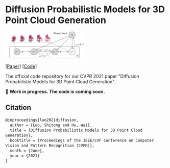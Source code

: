 # Diffusion Probabilistic Models for 3D Point Cloud Generation
<img src="teaser.png" alt="teaser" width="50%" />

[[Paper](https://arxiv.org/abs/2103.01458)] [[Code](https://github.com/luost26/diffusion-point-cloud)]

The official code repository for our CVPR 2021 paper "Diffusion Probabilistic Models for 3D Point Cloud Generation".

🚧 **Work in progress. The code is coming soon.**

## Citation

```
@inproceedings{luo2021diffusion,
  author = {Luo, Shitong and Hu, Wei},
  title = {Diffusion Probabilistic Models for 3D Point Cloud Generation},
  booktitle = {Proceedings of the IEEE/CVF Conference on Computer Vision and Pattern Recognition (CVPR)},
  month = {June},
  year = {2021}
}
```
